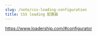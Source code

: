 ```yaml
---
slug: /note/css-loading-configuration
title: CSS loading 配置器
---
```

https://www.loadership.com/#configurator
